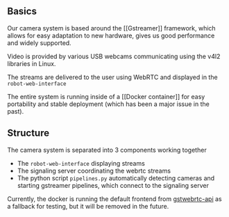 ## Basics

Our camera system is based around the [[Gstreamer]] framework, which allows for easy adaptation to new hardware, gives us good performance and widely supported.

Video is provided by various USB webcams communicating using the v4l2 libraries in Linux.

The streams are delivered to the user using WebRTC and displayed in the `robot-web-interface`

The entire system is running inside of a [[Docker container]] for easy portability and stable deployment (which has been a major issue in the past).

## Structure

The camera system is separated into 3 components working together
- The `robot-web-interface` displaying streams
- The signaling server coordinating the webrtc streams
- The python script `pipelines.py` automatically detecting cameras and starting gstreamer pipelines, which connect to the signaling server 

Currently, the docker is running the default frontend from [gstwebrtc-api](https://gitlab.freedesktop.org/gstreamer/gst-plugins-rs/-/tree/main/net/webrtc/gstwebrtc-api) as a fallback for testing, but it will be removed in the future.